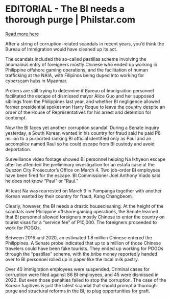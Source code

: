 # EDITORIAL - The BI needs a thorough purge | Philstar.com

[Read more here](https://www.philstar.com/opinion/2025/03/19/2429373/editorial-bi-needs-thorough-purge)

After a string of corruption-related scandals in recent years, you’d think the Bureau of Immigration would have cleaned up its act.

The scandals included the so-called pastillas scheme involving the anomalous entry of foreigners mostly Chinese who ended up working in Philippine offshore gaming operations, and the facilitation of human trafficking at the NAIA, with Filipinos being duped into working for cyberscam hubs in Myanmar.

Probers are still trying to determine if Bureau of Immigration personnel facilitated the escape of dismissed mayor Alice Guo and her supposed siblings from the Philippines last year, and whether BI negligence allowed former presidential spokesman Harry Roque to leave the country despite an order of the House of Representatives for his arrest and detention for contempt.

Now the BI faces yet another corruption scandal. During a Senate inquiry yesterday, a South Korean wanted in his country for fraud said he paid P6 million to a purported ranking BI official identified only as Paul and an accomplice named Raul so he could escape from BI custody and avoid deportation.

Surveillance video footage showed BI personnel helping Na Ikhyeon escape after he attended the preliminary investigation for an estafa case at the Quezon City Prosecutor’s Office on March 4. Two job-order BI employees have been fired for the escape. BI Commissioner Joel Anthony Viado said he does not know “Paul” or “Raul.”

At least Na was rearrested on March 9 in Pampanga together with another Korean wanted by their country for fraud, Kang Changbeom.

Clearly, however, the BI needs a drastic housecleaning. At the height of the scandals over Philippine offshore gaming operations, the Senate learned that BI personnel allowed foreigners mostly Chinese to enter the country on tourist visas for a “service fee” of P10,000. The foreigners proceeded to work for POGOs.

Between 2016 and 2020, an estimated 1.8 million Chinese entered the Philippines. A Senate probe indicated that up to a million of those Chinese travelers could have been fake tourists. They ended up working for POGOs through the “pastillas” scheme, with the bribe money reportedly handed over to BI personnel rolled up in paper like the local milk pastry.

Over 40 immigration employees were suspended. Criminal cases for corruption were filed against 86 BI employees, and 45 were dismissed in 2022. But even those penalties failed to stop the corruption. The case of the Korean fugitives is just the latest scandal that should prompt a thorough purge and structural reforms in the BI, to plug opportunities for graft.
